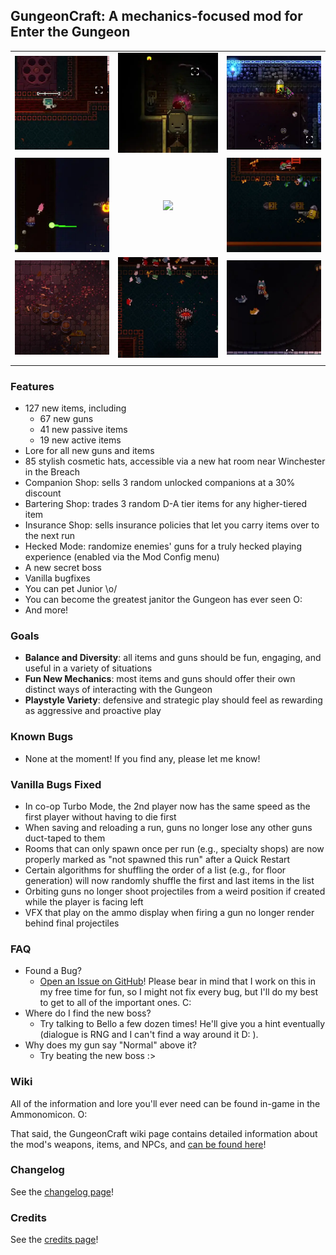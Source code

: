 ## GungeonCraft: A mechanics-focused mod for Enter the Gungeon

|                                 |                                       |                                      |
| -------------                   | :-------------:                       | :-------------:                      |
| ![](previews/clip6-hecked.webp) | ![](previews/clip7-magunet.webp)      | ![](previews/clip8-spinning.webp)    |
| ![](previews/clip5-volley.webp) | ![](previews/clip9-jojo.webp)         | ![](previews/clip1-the-slap.webp)    |
| ![](previews/clip4-zoom.webp)   | ![](previews/clip3-janitor-time.webp) | ![](previews/clip2-pet-da-wolf.webp) |
|                                 |                                       |                                      |

### Features

- 127 new items, including
	+ 67 new guns
	+ 41 new passive items
	+ 19 new active items
- Lore for all new guns and items
- 85 stylish cosmetic hats, accessible via a new hat room near Winchester in the Breach
- Companion Shop: sells 3 random unlocked companions at a 30% discount
- Bartering Shop: trades 3 random D-A tier items for any higher-tiered item
- Insurance Shop: sells insurance policies that let you carry items over to the next run
- Hecked Mode: randomize enemies' guns for a truly hecked playing experience (enabled via the Mod Config menu)
- A new secret boss
- Vanilla bugfixes
- You can pet Junior \o/
- You can become the greatest janitor the Gungeon has ever seen O:
- And more!

### Goals

- **Balance and Diversity**: all items and guns should be fun, engaging, and useful in a variety of situations
- **Fun New Mechanics**: most items and guns should offer their own distinct ways of interacting with the Gungeon
- **Playstyle Variety**: defensive and strategic play should feel as rewarding as aggressive and proactive play

### Known Bugs
* None at the moment! If you find any, please let me know!

### Vanilla Bugs Fixed
* In co-op Turbo Mode, the 2nd player now has the same speed as the first player without having to die first
* When saving and reloading a run, guns no longer lose any other guns duct-taped to them
* Rooms that can only spawn once per run (e.g., specialty shops) are now properly marked as "not spawned this run" after a Quick Restart
* Certain algorithms for shuffling the order of a list (e.g., for floor generation) will now randomly shuffle the first and last items in the list
* Orbiting guns no longer shoot projectiles from a weird position if created while the player is facing left
* VFX that play on the ammo display when firing a gun no longer render behind final projectiles

### FAQ

* Found a Bug?
	- [Open an Issue on GitHub](https://github.com/pcrain/GungeonCraft/issues)! Please bear in mind that I work on this in my free time for fun, so I might not fix every bug, but I'll do my best to get to all of the important ones. C:
* Where do I find the new boss?
	- Try talking to Bello a few dozen times! He'll give you a hint eventually (dialogue is RNG and I can't find a way around it D: ).
* Why does my gun say "Normal" above it?
	- Try beating the new boss :>

### Wiki

All of the information and lore you'll ever need can be found in-game in the Ammonomicon. O:

That said, the GungeonCraft wiki page contains detailed information about the mod's weapons, items, and NPCs, and [can be found here](https://enterthegungeon.wiki.gg/wiki/Modding/GungeonCraft)!

### Changelog

See the [changelog page](https://github.com/pcrain/GungeonCraft/blob/master/changelog.md)!

### Credits

See the [credits page](https://github.com/pcrain/GungeonCraft/blob/master/credits.md)!

